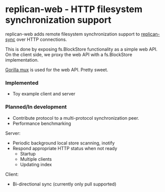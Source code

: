 
# replican-web - HTTP filesystem synchronization support #

replican-web adds remote filesystem synchronization support to [replican-sync](https://github.com/cmars/replican-sync)
over HTTP connections.

This is done by exposing fs.BlockStore functionality as a simple web API. 
On the client side, we proxy the web API with a fs.BlockStore implementation.  

[Gorilla mux](http://gorilla-web.appspot.com/pkg/gorilla/mux/) is used for the web API. Pretty sweet.

### Implemented ###

* Toy example client and server

### Planned/In development ###

* Contribute protocol to a multi-protocol synchronization peer.
* Performance benchmarking

Server:

* Periodic background local store scanning, inotify
* Respond appropriate HTTP status when not ready
  * Startup
  * Multiple clients
  * Updating index

Client:

* Bi-directional sync (currently only pull supported)



